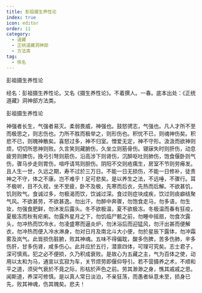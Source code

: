 ```yaml
---
title: 彭祖摄生养性论
index: true
icon: editor
order: 11
category:
  - 道藏
  - 正统道藏洞神部
  - 方法类
tag:
  - 佚名
---
```


彭祖摄生养性论  

经名：彭祖摄生养性论。又名《摄生养性论》。不着撰人。一春。底本出处：《正统道藏》洞神部方法类。  

彭祖摄生养性论  

神强者长生，气强者易灭。柔弱畏威，神强也。鼓怒骋志，气强也。凡人才所不至而极思之，则志伤也。力所不胜而极举之，则形伤也。积忧不已，则魂神伤矣。积悲不已，则魄神散矣。喜怒过多，神不归室。憎爱无定，神不守形。汲汲而欲神则烦，切切所思神则败。久言笑则藏腑伤，久坐立则筋骨伤。寝寐失时则肝伤，动息疲劳则脾伤，挽弓引弩则筋伤，沿高涉下则肾伤，沉醉呕吐则肺伤，饱食偃卧则气伤，骤马步走则胃伤，喧呼请骂则胆伤。阴阳不交则疮痍生，房室不节则劳瘠发。且人生一世，久远之期，寿不过於三万日。不能一日无损伤，不能一日修补，徒责神之不守，体之不康。岂不难乎！足可悲矣。是以养生之法，不远唾，不骤行。耳不极听，目不久视，坐不至疲，卧不及极，先寒而后衣，先热而后解。不欲甚饥，饥则败气。食诚过多，勿极渴而饮，饮诚过深。食过则症块成疾，饮过则痰癖结聚气风。不欲甚劳，不欲甚逸。勿出汗，勿醉中奔骤，勿饱食走马，勿多语，勿生妆，勿强食肥鲜，勿沐发后露头。冬不欲极温，夏不欲极冻。冬极温而春有狂疫，夏极冻而秋有疟痢。勿露外星月之下，勿饥临尸骸之前，勿睡中摇扇，勿食次露头，勿冲热而饮冷水，勿凌盛寒而逼炎炉，勿沐浴后而迎猛风，勿汗出甚而便解衣，勿冲热而便入冷水淋身，勿对日月及南北斗大小便，勿於星辰下露体，勿冲霜雾及岚气。此皆损伤脏腑，败其神魂。五味不得偏耽，酸多伤脾，苦多伤肺，辛多伤肝，甘多伤肾，咸多伤心。此并应於五行，潜禀四体，可理可究矣。志士君子，深可慎焉。犯之必不便损，久乃积成衰败。是故心为五藏之主，气为百体之使，动用以太和为马，通宣以玄寂为车，关节烦劳即偃仰导引。若不营摄养之术，不顺和平之道，须臾气衰於不竟之际，形枯於声色之前。劳其渺渺之身，憔其戚戚之思。闻斯道，养深可修慎。是以真人常日淡泊，不亲狂荡，而愚者纵意未至，损身已先，败其神魂，伤其魄矣。悲夫！  
